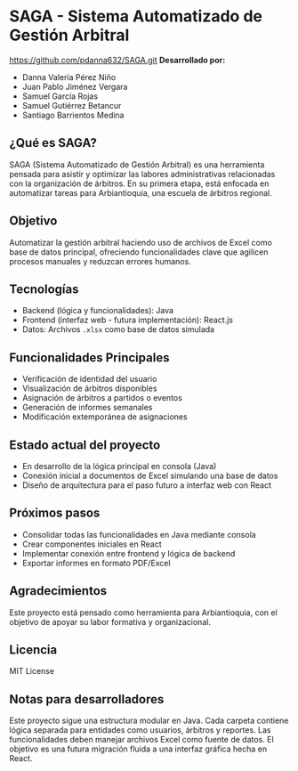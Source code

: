 # SAGA - Sistema Automatizado de Gestión Arbitral
https://github.com/pdanna632/SAGA.git
**Desarrollado por:**
- Danna Valeria Pérez Niño  
- Juan Pablo Jiménez Vergara  
- Samuel García Rojas  
- Samuel Gutiérrez Betancur  
- Santiago Barrientos Medina

## ¿Qué es SAGA?

SAGA (Sistema Automatizado de Gestión Arbitral) es una herramienta pensada para asistir y optimizar las labores administrativas relacionadas con la organización de árbitros. En su primera etapa, está enfocada en automatizar tareas para Arbiantioquia, una escuela de árbitros regional.

## Objetivo

Automatizar la gestión arbitral haciendo uso de archivos de Excel como base de datos principal, ofreciendo funcionalidades clave que agilicen procesos manuales y reduzcan errores humanos.

## Tecnologías

- Backend (lógica y funcionalidades): Java  
- Frontend (interfaz web - futura implementación): React.js  
- Datos: Archivos `.xlsx` como base de datos simulada

## Funcionalidades Principales

- Verificación de identidad del usuario  
- Visualización de árbitros disponibles  
- Asignación de árbitros a partidos o eventos  
- Generación de informes semanales  
- Modificación extemporánea de asignaciones

## Estado actual del proyecto

- En desarrollo de la lógica principal en consola (Java)  
- Conexión inicial a documentos de Excel simulando una base de datos  
- Diseño de arquitectura para el paso futuro a interfaz web con React


## Próximos pasos

- Consolidar todas las funcionalidades en Java mediante consola  
- Crear componentes iniciales en React  
- Implementar conexión entre frontend y lógica de backend  
- Exportar informes en formato PDF/Excel

## Agradecimientos

Este proyecto está pensado como herramienta para Arbiantioquia, con el objetivo de apoyar su labor formativa y organizacional.

## Licencia

MIT License

## Notas para desarrolladores 

Este proyecto sigue una estructura modular en Java. Cada carpeta contiene lógica separada para entidades como usuarios, árbitros y reportes. Las funcionalidades deben manejar archivos Excel como fuente de datos. El objetivo es una futura migración fluida a una interfaz gráfica hecha en React.

